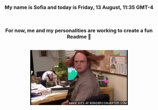 


<div align="center">
<h3 >My name is Sofia and today is Friday, 13 August, 11:35 GMT-4</h3><br>
<h3 >For now, me and my personalities are working to create a fun Readme 👋
</h3><br>
<img src='img/dwight.gif' alt='working...'/>
</div>
